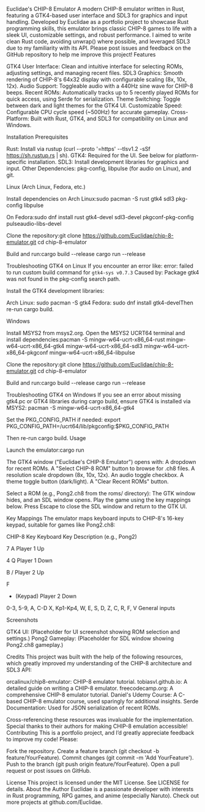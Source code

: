Euclidae's CHIP-8 Emulator
A modern CHIP-8 emulator written in Rust, featuring a GTK4-based user interface and SDL3 for graphics and input handling. Developed by Euclidae as a portfolio project to showcase Rust programming skills, this emulator brings classic CHIP-8 games to life with a sleek UI, customizable settings, and robust performance. I aimed to write clean Rust code, avoiding unwrap() where possible, and leveraged SDL3 due to my familiarity with its API. Please post issues and feedback on the GitHub repository to help me improve this project!
Features

GTK4 User Interface: Clean and intuitive interface for selecting ROMs, adjusting settings, and managing recent files.
SDL3 Graphics: Smooth rendering of CHIP-8's 64x32 display with configurable scaling (8x, 10x, 12x).
Audio Support: Toggleable audio with a 440Hz sine wave for CHIP-8 beeps.
Recent ROMs: Automatically tracks up to 5 recently played ROMs for quick access, using Serde for serialization.
Theme Switching: Toggle between dark and light themes for the GTK4 UI.
Customizable Speed: Configurable CPU cycle speed (~500Hz) for accurate gameplay.
Cross-Platform: Built with Rust, GTK4, and SDL3 for compatibility on Linux and Windows.

Installation
Prerequisites

Rust: Install via rustup (curl --proto '=https' --tlsv1.2 -sSf https://sh.rustup.rs | sh).
GTK4: Required for the UI. See below for platform-specific installation.
SDL3: Install development libraries for graphics and input.
Other Dependencies: pkg-config, libpulse (for audio on Linux), and git.

Linux (Arch Linux, Fedora, etc.)

Install dependencies on Arch Linux:sudo pacman -S rust gtk4 sdl3 pkg-config libpulse

On Fedora:sudo dnf install rust gtk4-devel sdl3-devel pkgconf-pkg-config pulseaudio-libs-devel


Clone the repository:git clone https://github.com/Euclidae/chip-8-emulator.git
cd chip-8-emulator


Build and run:cargo build --release
cargo run --release



Troubleshooting GTK4 on Linux
If you encounter an error like:
error: failed to run custom build command for `gtk4-sys v0.7.3`
Caused by:
  Package gtk4 was not found in the pkg-config search path.

Install the GTK4 development libraries:

Arch Linux: sudo pacman -S gtk4
Fedora: sudo dnf install gtk4-develThen re-run cargo build.

Windows

Install MSYS2 from msys2.org.
Open the MSYS2 UCRT64 terminal and install dependencies:pacman -S mingw-w64-ucrt-x86_64-rust mingw-w64-ucrt-x86_64-gtk4 mingw-w64-ucrt-x86_64-sdl3 mingw-w64-ucrt-x86_64-pkgconf mingw-w64-ucrt-x86_64-libpulse


Clone the repository:git clone https://github.com/Euclidae/chip-8-emulator.git
cd chip-8-emulator


Build and run:cargo build --release
cargo run --release



Troubleshooting GTK4 on Windows
If you see an error about missing gtk4.pc or GTK4 libraries during cargo build, ensure GTK4 is installed via MSYS2:
pacman -S mingw-w64-ucrt-x86_64-gtk4

Set the PKG_CONFIG_PATH if needed:
export PKG_CONFIG_PATH=/ucrt64/lib/pkgconfig:$PKG_CONFIG_PATH

Then re-run cargo build.
Usage

Launch the emulator:cargo run


The GTK4 window ("Euclidae's CHIP-8 Emulator") opens with:
A dropdown for recent ROMs.
A "Select CHIP-8 ROM" button to browse for .ch8 files.
A resolution scale dropdown (8x, 10x, 12x).
An audio toggle checkbox.
A theme toggle button (dark/light).
A "Clear Recent ROMs" button.


Select a ROM (e.g., Pong2.ch8 from the roms/ directory):
The GTK window hides, and an SDL window opens.
Play the game using the key mappings below.
Press Escape to close the SDL window and return to the GTK UI.



Key Mappings
The emulator maps keyboard inputs to CHIP-8's 16-key keypad, suitable for games like Pong2.ch8:



CHIP-8 Key
Keyboard Key
Description (e.g., Pong2)



7
A
Player 1 Up


4
Q
Player 1 Down


B
/
Player 2 Up


F
* (Keypad)
Player 2 Down


0-3, 5-9, A, C-D
X, Kp1-Kp4, W, E, S, D, Z, C, R, F, V
General inputs


Screenshots

GTK4 UI: (Placeholder for UI screenshot showing ROM selection and settings.)
Pong2 Gameplay: (Placeholder for SDL window showing Pong2.ch8 gameplay.)

Credits
This project was built with the help of the following resources, which greatly improved my understanding of the CHIP-8 architecture and SDL3 API:

orcalinux/chip8-emulator: CHIP-8 emulator tutorial.
tobiasvl.github.io: A detailed guide on writing a CHIP-8 emulator.
freecodecamp.org: A comprehensive CHIP-8 emulator tutorial.
Daniel's Udemy Course: A C-based CHIP-8 emulator course, used sparingly for additional insights.
Serde Documentation: Used for JSON serialization of recent ROMs.

Cross-referencing these resources was invaluable for the implementation. Special thanks to their authors for making CHIP-8 emulation accessible!
Contributing
This is a portfolio project, and I’d greatly appreciate feedback to improve my code! Please:

Fork the repository.
Create a feature branch (git checkout -b feature/YourFeature).
Commit changes (git commit -m 'Add YourFeature').
Push to the branch (git push origin feature/YourFeature).
Open a pull request or post issues on GitHub.

License
This project is licensed under the MIT License. See LICENSE for details.
About the Author
Euclidae is a passionate developer with interests in Rust programming, RPG games, and anime (especially Naruto). Check out more projects at github.com/Euclidae.
